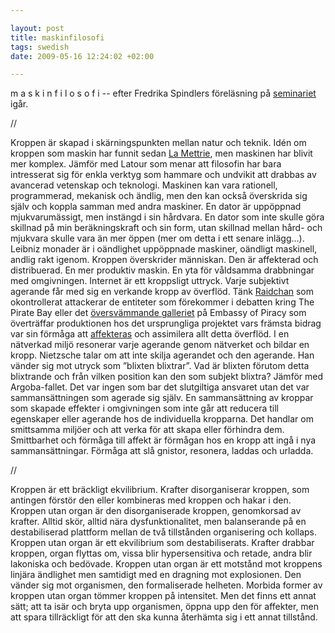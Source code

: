 ```yaml
--- 

layout: post
title: maskinfilosofi 
tags: swedish 
date: 2009-05-16 12:24:02 +02:00 

---
```


m a s k i n f i l o s o f i -- efter Fredrika Spindlers föreläsning på [seminariet](http://www.isk-gbg.org/99our68/?p=321) igår. 

//

Kroppen är skapad i skärningspunkten mellan natur och teknik. Idén om kroppen som maskin har funnit sedan [La Mettrie](http://sv.wikipedia.org/wiki/Julien_Offray_de_La_Mettrie), men maskinen har blivit mer komplex. Jämför med Latour som menar att filosofin har bara intresserat sig för enkla verktyg som hammare och undvikit att drabbas av avancerad vetenskap och teknologi. Maskinen kan vara rationell, programmerad, mekanisk och ändlig, men den kan också överskrida sig själv och koppla samman med andra maskiner. En dator är uppöppnad mjukvarumässigt, men instängd i sin hårdvara. En dator som inte skulle göra skillnad på min beräkningskraft och sin form, utan skillnad mellan hård- och mjukvara skulle vara än mer öppen (mer om detta i ett senare inlägg...). Leibniz monader är i oändlighet uppöppnade maskiner, oändligt maskinell, andlig rakt igenom. Kroppen överskrider människan. Den är affekterad och distribuerad. En mer produktiv maskin. En yta för våldsamma drabbningar med omgivningen. Internet är ett kroppsligt uttryck. Varje subjektivt agerande får med sig en verkande kropp av överflöd. Tänk [Raidchan](http://drrignell.blip.tv/file/2039795/) som okontrollerat attackerar de entiteter som förekommer i debatten kring The Pirate Bay eller det [översvämmande galleriet](http://embassyofpiracy.org/gallery/) på Embassy of Piracy som överträffar produktionen hos det ursprungliga projektet vars främsta bidrag var sin förmåga att [affekteras](http://embassyofpiracy.org/2009/05/breaking-news-rome-vs-internet/) och assimilera allt detta överflöd. I en nätverkad miljö resonerar varje agerande genom nätverket och bildar en kropp. Nietzsche talar om att inte skilja agerandet och den agerande. Han vänder sig mot utryck som ”blixten blixtrar”. Vad är blixten förutom detta blixtrande och från vilken position kan den som subjekt blixtra? Jämför med Argoba-fallet. Det var ingen som bar det slutgiltiga ansvaret utan det var sammansättningen som agerade sig själv. En sammansättning av kroppar som skapade effekter i omgivningen som inte går att reducera till egenskaper eller agerande hos de individuella kropparna. Det handlar om smittsamma miljöer och att verka för att skapa eller förhindra dem. Smittbarhet och förmåga till affekt är förmågan hos en kropp att ingå i nya sammansättningar. Förmåga att slå gnistor, resonera, laddas och urladda. 

//

Kroppen är ett bräckligt ekvilibrium. Krafter disorganiserar kroppen, som antingen förstör den eller kombineras med kroppen och hakar i den. Kroppen utan organ är den disorganiserade kroppen, genomkorsad av krafter. Alltid skör, alltid nära dysfunktionalitet, men balanserande på en destabiliserad plattform mellan de två tillstånden organisering och kollaps. Kroppen utan organ är ett ekvilibrium som destabiliserats. Krafter drabbar kroppen, organ flyttas om, vissa blir hypersensitiva och retade, andra blir lakoniska och bedövade. Kroppen utan organ är ett motstånd mot kroppens linjära ändlighet men samtidigt med en dragning mot explosionen. Den vänder sig mot organismen, den formaliserade helheten. Morbida former av kroppen utan organ tömmer kroppen på intensitet. Men det finns ett annat sätt; att ta isär och bryta upp organismen, öppna upp den för affekter, men att spara tillräckligt för att den ska kunna återhämta sig i ett annat tillstånd. 